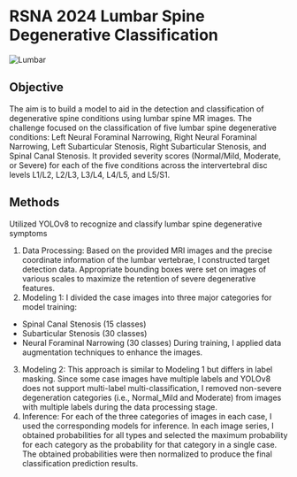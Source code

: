 # RSNA 2024 Lumbar Spine Degenerative Classification

![Lumbar](https://github.com/user-attachments/assets/9c266f7d-6373-4aa0-9fe0-be3ca63ead9a)


## Objective
The aim is to build a model to aid in the detection and classification of degenerative spine conditions using lumbar spine MR images.
The challenge focused on the classification of five lumbar spine degenerative conditions: Left Neural Foraminal Narrowing, Right Neural Foraminal Narrowing, Left Subarticular Stenosis, Right Subarticular Stenosis, and Spinal Canal Stenosis. It provided severity scores (Normal/Mild, Moderate, or Severe) for each of the five conditions across the intervertebral disc levels L1/L2, L2/L3, L3/L4, L4/L5, and L5/S1.

## Methods
Utilized YOLOv8 to recognize and classify lumbar spine degenerative symptoms
1.	Data Processing: Based on the provided MRI images and the precise coordinate information of the lumbar vertebrae, I constructed target detection data. Appropriate bounding boxes were set on images of various scales to maximize the retention of severe degenerative features.
2.	Modeling 1: I divided the case images into three major categories for model training:
- Spinal Canal Stenosis (15 classes)
-	Subarticular Stenosis (30 classes)
-	Neural Foraminal Narrowing (30 classes)
During training, I applied data augmentation techniques to enhance the images.
3.	Modeling 2: This approach is similar to Modeling 1 but differs in label masking. Since some case images have multiple labels and YOLOv8 does not support multi-label multi-classification, I removed non-severe degeneration categories (i.e., Normal_Mild and Moderate) from images with multiple labels during the data processing stage. 
4.	Inference: For each of the three categories of images in each case, I used the corresponding models for inference. In each image series, I obtained probabilities for all types and selected the maximum probability for each category as the probability for that category in a single case. The obtained probabilities were then normalized to produce the final classification prediction results.

